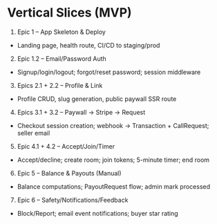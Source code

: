 # Vertical Slices (MVP)

1) Epic 1 – App Skeleton & Deploy
- Landing page, health route, CI/CD to staging/prod

2) Epic 1.2 – Email/Password Auth
- Signup/login/logout; forgot/reset password; session middleware

3) Epics 2.1 + 2.2 – Profile & Link
- Profile CRUD, slug generation, public paywall SSR route

4) Epics 3.1 + 3.2 – Paywall → Stripe → Request
- Checkout session creation; webhook → Transaction + CallRequest; seller email

5) Epic 4.1 + 4.2 – Accept/Join/Timer
- Accept/decline; create room; join tokens; 5-minute timer; end room

6) Epic 5 – Balance & Payouts (Manual)
- Balance computations; PayoutRequest flow; admin mark processed

7) Epic 6 – Safety/Notifications/Feedback
- Block/Report; email event notifications; buyer star rating

